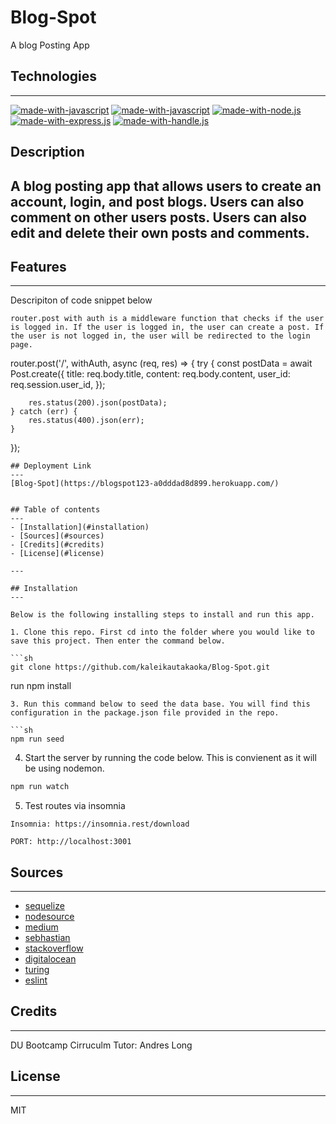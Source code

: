 # Blog-Spot
A blog Posting App

## Technologies
---
[![made-with-javascript](https://img.shields.io/badge/Made%20with-MySQL-1f425f.svg)](https://www.javascript.com)
[![made-with-javascript](https://img.shields.io/badge/Made%20with-JavaScript-1f425f.svg)](https://www.javascript.com)
[![made-with-node.js](https://img.shields.io/badge/Made%20with-Node.js-1f425f.svg)](https://www.javascript.com)
[![made-with-express.js](https://img.shields.io/badge/Made%20with-Express.js-1f425f.svg)](http://expressjs.com/)
[![made-with-handle.js](https://img.shields.io/badge/Made%20with-Handle.js-1f425f.svg)](https://handlebarsjs.com/)

## Description
A blog posting app that allows users to create an account, login, and post blogs. Users can also comment on other users posts. Users can also edit and delete their own posts and comments.
---

## Features
---

Descripiton of code snippet below
```
router.post with auth is a middleware function that checks if the user is logged in. If the user is logged in, the user can create a post. If the user is not logged in, the user will be redirected to the login page.
```

router.post('/', withAuth, async (req, res) => {
    try {
        const postData = await Post.create({
            title: req.body.title,
            content: req.body.content,
            user_id: req.session.user_id,
        });

        res.status(200).json(postData);
    } catch (err) {
        res.status(400).json(err);
    }
});
```
## Deployment Link
---
[Blog-Spot](https://blogspot123-a0dddad8d899.herokuapp.com/)


## Table of contents
---
- [Installation](#installation)
- [Sources](#sources)
- [Credits](#credits)
- [License](#license)

---

## Installation
---

Below is the following installing steps to install and run this app.

1. Clone this repo. First cd into the folder where you would like to save this project. Then enter the command below.

```sh
git clone https://github.com/kaleikautakaoka/Blog-Spot.git
```
run npm install
```
3. Run this command below to seed the data base. You will find this configuration in the package.json file provided in the repo.

```sh
npm run seed
```

4. Start the server by running the code below. This is convienent as it will be using nodemon.

```sh
npm run watch
```

5. Test routes via insomnia
```
Insomnia: https://insomnia.rest/download

PORT: http://localhost:3001
```
## Sources
---
- [sequelize](https://sequelize.org/docs/v6/advanced-association-concepts/advanced-many-to-many/)
- [nodesource](https://nodesource.com/)
- [medium](https://medium.com/the-javascript-dojo/sequelize-project-setup-4a6a566c6cfa)
- [sebhastian](https://sebhastian.com/mysql-failed-to-open-file-error-2/)
- [stackoverflow](https://stackoverflow.com/questions/14684063/mysql-source-error-2)
- [digitalocean](https://www.digitalocean.com/community/tutorials/how-to-use-sequelize-with-node-js-and-mysql)
- [turing](https://www.turing.com/kb/mysql-connection-with-node-js-using-sequelize-and-express)
- [eslint](https://www.npmjs.com/package/eslint-plugin-prettier)

## Credits
---
DU Bootcamp Cirruculm
Tutor: Andres Long

## License
---
MIT

